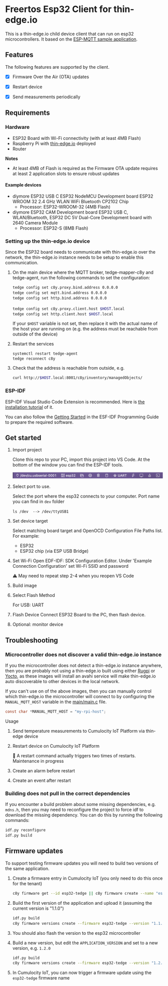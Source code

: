 # Freertos Esp32 Client for thin-edge.io

This is a thin-edge.io child device client that can run on esp32 microcontrollers. 
It based on the [ESP-MQTT sample application](https://github.com/espressif/esp-idf/tree/v5.2.1/examples/protocols/mqtt/tcp).

## Features

The following features are supported by the client.

* [x] Firmware Over the Air (OTA) updates
* [x] Restart device
* [x] Send measurements periodically


## Requirements 

### Hardware

- ESP32 Board with Wi-Fi connectivity (with at least 4MB Flash)
- Raspberry Pi with [thin-edge.io](https://thin-edge.io) deployed 
- Router

**Notes**

* At least 4MB of Flash is required as the Firmware OTA update requires at least 2 application slots to ensure robust updates

#### Example devices

* diymore ESP32 USB C ESP32 NodeMCU Development board ESP32 WROOM 32 2.4 GHz WLAN WiFi Bluetooth CP2102 Chip
   * Processor: ESP32-WROOM-32 (4MB Flash)
* diymore ESP32 CAM Development board ESP32 USB C, WLAN/Bluetooth, ESP32 DC 5V Dual-Core Development board with 2640 Camera Module
   * Processor: ESP32-S (8MB Flash)

### Setting up the thin-edge.io device

Since the ESP32 board needs to communicate with thin-edge.io over the network, the thin-edge.io instance needs to be setup to enable this communication.

1. On the main device where the MQTT broker, tedge-mapper-c8y and tedge-agent, run the following commands to set the configuration:

    ```sh
    tedge config set c8y.proxy.bind.address 0.0.0.0
    tedge config set mqtt.bind.address 0.0.0.0
    tedge config set http.bind.address 0.0.0.0

    tedge config set c8y.proxy.client.host $HOST.local
    tedge config set http.client.host $HOST.local
    ```

    If your `$HOST` variable is not set, then replace it with the actual name of the host your are running on (e.g. the address must be reachable from outside of the device)

2. Restart the services

    ```
    systemctl restart tedge-agent
    tedge reconnect c8y
    ```

3. Check that the address is reachable from outside, e.g.

    ```sh
    curl http://$HOST.local:8001/c8y/inventory/managedObjects/
    ```

### ESP-IDF

ESP-IDF Visual Studio Code Extension is recommended. Here is [the installation tutorial](https://github.com/espressif/vscode-esp-idf-extension/blob/HEAD/docs/tutorial/install.md) of it.

You can also follow the [Getting Started](https://docs.espressif.com/projects/esp-idf/en/v4.2.3/esp32/get-started/index.html#) in the ESF-IDF Programming Guide to prepare the required software.

## Get started

1. Import project

   Clone this repo to your PC, import this project into VS Code. At the bottom of the window you can find the ESP-IDF tools.

   ![](./images/Toolbar.png)

2. Select port to use.

   Select the port where the esp32 connects to your computer. Port name you can find in `dev` folder

   `ls /dev  --> /dev/ttyUSB1`
   
3. Set device target

   Select matching board target and OpenOCD Configuration File Paths list. For example: 

      - ESP32
      - ESP32 chip (via ESP USB Bridge)
4. Set Wi-Fi
   Open EDF-IDF: SDK Configuration Editor. Under 'Example Connection Configuration' set Wi-Fi SSID and password 
   
   :warning: May need to repeat step 2-4 when you reopen VS Code
5. Build image
6. Select Flash Method

   For USB: UART
7. Flash Device
   Connect ESP32 Board to the PC, then flash device.
8. Optional: monitor device

## Troubleshooting

### Microcontroller does not discover a valid thin-edge.io instance

If you the microcontroller does not detect a thin-edge.io instance anywhere, then you are probably not using a thin-edge.io built using either [Rugpi](https://thin-edge.github.io/thin-edge.io/extend/firmware-management/building-image/rugpi/) or [Yocto](https://thin-edge.github.io/thin-edge.io/extend/firmware-management/building-image/yocto/), as these images will install an avahi service will make thin-edge.io auto discoverable to other devices in the local network.

If you can't use on of the above images, then you can manually control which thin-edge.io the microcontroller will connect to by configuring the `MANUAL_MQTT_HOST` variable in the [main/main.c](main/main.c) file.

```c
const char *MANUAL_MQTT_HOST = "my-rpi-host";
```


Usage

1. Send temperature measurements to Cumulocity IoT Platform via thin-edge device
2. Restart device on Cumulocity IoT Platform

   :construction: A restart command actually triggers two times of restarts. Maintenance in progress
3. Create an alarm before restart
4. Create an event after restart

### Building does not pull in the correct dependencies

If you encounter a build problem about some missing dependencies, e.g. `mdns.h`, then you may need to reconfigure the project to force idf to download the missing dependency. You can do this by running the following commands:

```sh
idf.py reconfigure
idf.py build
```

## Firmware updates

To support testing firmware updates you will need to build two versions of the same application.

1. Create a firmware entry in Cumulocity IoT (you only need to do this once for the tenant)

   ```sh
   c8y firmware get --id esp32-tedge || c8y firmware create --name "esp32-tedge"
   ```

2. Build the first version of the application and upload it (assuming the current version is "1.1.0")

   ```sh
   idf.py build
   c8y firmware versions create --firmware esp32-tedge --version "1.1.0" --file ./build/freertos-esp32-client.bin
   ```

3. You should also flash the version to the esp32 microcontroller

4. Build a new version, but edit the `APPLICATION_VERSION` and set to a new version, e.g. `1.2.0`

   ```sh
   idf.py build
   c8y firmware versions create --firmware esp32-tedge --version "1.2.0" --file ./build/freertos-esp32-client.bin
   ```

5. In Cumulocity IoT, you can now trigger a firmware update using the `esp32-tedge` firmware name

